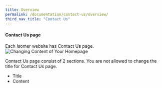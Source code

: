 ```yaml
---
title: Overview
permalink: /documentation/contact-us/overview/
third_nav_title: "Contact Us"
---
```

#### **Contact Us page**
Each Isomer website has Contact Us page.
![Changing Content of Your Homepage](/images/resources/contact-us.PNG)

Contact Us page consist of 2 sections. You are not allowed to change the title for Contact Us page.
- Title
- Content
